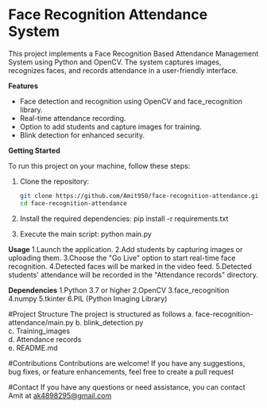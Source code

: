 # Face Recognition Attendance System

This project implements a Face Recognition Based Attendance Management System using Python and OpenCV. The system captures images, recognizes faces, and records attendance in a user-friendly interface.

**Features**

- Face detection and recognition using OpenCV and face_recognition library.
- Real-time attendance recording.
- Option to add students and capture images for training.
- Blink detection for enhanced security.

**Getting Started**

To run this project on your machine, follow these steps:

1. Clone the repository:
   ```bash
   git clone https://github.com/Amit950/face-recognition-attendance.git
   cd face-recognition-attendance
2. Install the required dependencies:
   pip install -r requirements.txt

3. Execute the main script:
   python main.py


**Usage**
1.Launch the application.
2.Add students by capturing images or uploading them.
3.Choose the "Go Live" option to start real-time face recognition.
4.Detected faces will be marked in the video feed.
5.Detected students' attendance will be recorded in the "Attendance records" directory.



**Dependencies**
1.Python 3.7 or higher
2.OpenCV
3.face_recognition
4.numpy
5.tkinter
6.PIL (Python Imaging Library)



#Project Structure
The project is structured as follows
a. face-recognition-attendance/main.py 
b. blink_detection.py   
c. Training_images     
d. Attendance records  
e. README.md            


#Contributions
Contributions are welcome! If you have any suggestions, bug fixes, or feature enhancements, feel free to create a pull request

#Contact
If you have any questions or need assistance, you can contact Amit at ak4898295@gmail.com
